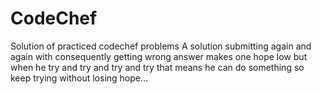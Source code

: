 # CodeChef
Solution of practiced codechef problems
A solution submitting again and again with consequently getting wrong answer makes one hope low but when he try and try and try and try that means he can do something so keep trying without losing hope...
